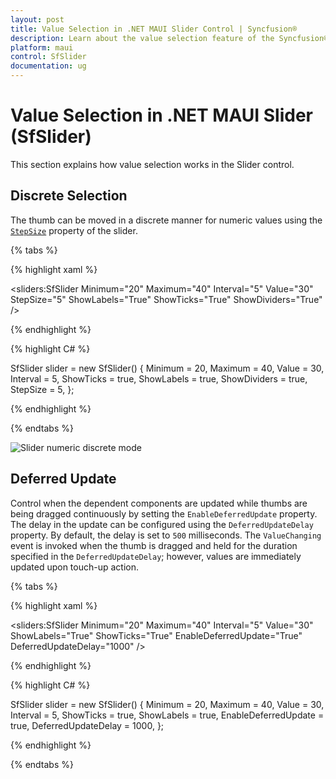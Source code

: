 ```yaml
---
layout: post
title: Value Selection in .NET MAUI Slider Control | Syncfusion®
description: Learn about the value selection feature of the Syncfusion® .NET MAUI Slider (SfSlider) control.
platform: maui
control: SfSlider
documentation: ug
---
```


# Value Selection in .NET MAUI Slider (SfSlider)

This section explains how value selection works in the Slider control.

## Discrete Selection

The thumb can be moved in a discrete manner for numeric values using the [`StepSize`](https://help.syncfusion.com/cr/maui/Syncfusion.Maui.Sliders.SfSlider.html#Syncfusion_Maui_Sliders_SfSlider_StepSize) property of the slider.

{% tabs %}

{% highlight xaml %}

<sliders:SfSlider Minimum="20"
                  Maximum="40"
                  Interval="5"
                  Value="30"
                  StepSize="5"
                  ShowLabels="True"
                  ShowTicks="True"
                  ShowDividers="True" />                 

{% endhighlight %}

{% highlight C# %}

SfSlider slider = new SfSlider()
{
    Minimum = 20,
    Maximum = 40,
    Value = 30,
    Interval = 5,
    ShowTicks = true,
    ShowLabels = true,
    ShowDividers = true,
    StepSize = 5,
};

{% endhighlight %}

{% endtabs %}

![Slider numeric discrete mode](images/selection/step-size.gif)

## Deferred Update

Control when the dependent components are updated while thumbs are being dragged continuously by setting the `EnableDeferredUpdate` property. The delay in the update can be configured using the `DeferredUpdateDelay` property. By default, the delay is set to `500` milliseconds.
The `ValueChanging` event is invoked when the thumb is dragged and held for the duration specified in the `DeferredUpdateDelay`; however, values are immediately updated upon touch-up action.

{% tabs %}

{% highlight xaml %}

<sliders:SfSlider Minimum="20"
                  Maximum="40"
                  Interval="5"
                  Value="30"
                  ShowLabels="True"
                  ShowTicks="True"
                  EnableDeferredUpdate="True"
                  DeferredUpdateDelay="1000" />                 

{% endhighlight %}

{% highlight C# %}

SfSlider slider = new SfSlider()
{
    Minimum = 20,
    Maximum = 40,
    Value = 30,
    Interval = 5,
    ShowTicks = true,
    ShowLabels = true,
    EnableDeferredUpdate = true,
    DeferredUpdateDelay = 1000,
};
         
{% endhighlight %}

{% endtabs %}